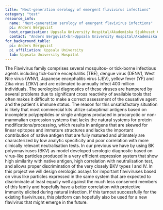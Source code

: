 ```yaml
---
title: "Next-generation serology of emergent flavivirus infections"
category: "test"
resource_info:
  name: "Next-generation serology of emergent flavivirus infections"
  pi: Anders Bergqvist
  host_organisation: Uppsala University Hospital/Akademiska Sjukhuset Clinical Microbiology, Dept. of Medical Sciences, Uppsala University
  contact: "Anders Bergqvist<br>Uppsala University Hospital/Akademiska Sjukhuset Clinical Microbiology, Dept of Medical Sciences, Uppsala University<br>Email: [Anders.bergqvist@medsci.uu.se](mailto:Anders.bergqvist@medsci.uu.se) or [Anders.bergqvist@akademiska.se](mailto:Anders.bergqvist@akademiska.se)"
for_background_table:
  pi: Anders Bergqvist
  pi_affiliation: Uppsala University
  lab: Uppsala University Hospital
---
```


The Flavivirus family comprises several mosquitos- or tick-borne infectious agents including tick-borne encephalitis (TBE), dengue virus (DENV), West Nile virus (WNV), Japanese encephalitis virus (JEV), yellow fever (YF) and Zika virus (ZIKV) and are estimated to annually infect 400 million individuals. The serological diagnostics of these viruses are hampered by several problems due to significant cross reactivity of available tools that often makes it difficult to make a correct assessment of the causative agent and the patient´s immune status. The reason for this unsatisfactory situation is likely that most commercial kits utilize suboptimal antigens based on incomplete polypeptides or single antigens produced in procaryotic or non-mammalian expression systems that lacks the natural systems for protein modifications/processing, which results in antigens that are skewed for linear epitopes and immature structures and lacks the important contribution of native antigen that are fully matured and ultimately are characterized by low analytic specificity and poor correlation with more clinically relevant neutralisation tests. In our previous we have by using BK polyomaviruses (BKV) as model developed serologic diagnostic based on virus-like particles produced in a very efficient expression system that show high similarity with native antigen, high correlation with neutralisation test, and allows proper discrimination of the very closely BKV types I and IV. In this project we will design serologic assays for important flaviviruses based on virus like particles expressed in the same system that are expected to discriminate at least equally well against the much less conserved members of this family and hopefully have a better correlation with protective immunity elicited during natural infection. If this turnout successfully for the existing flaviviruses, this platform can hopefully also be used for a new flavivirus that might emerge in the future.
